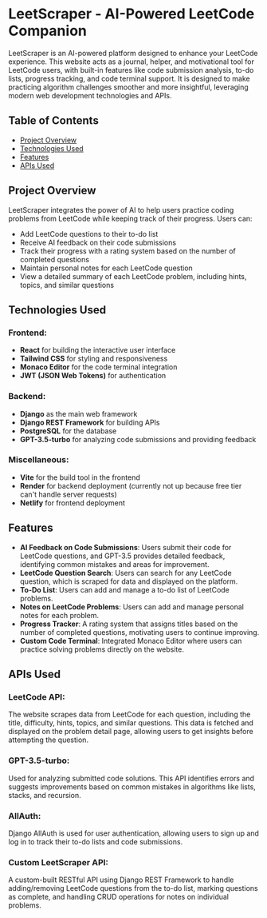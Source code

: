 # LeetScraper - AI-Powered LeetCode Companion

LeetScraper is an AI-powered platform designed to enhance your LeetCode experience. This website acts as a journal, helper, and motivational tool for LeetCode users, with built-in features like code submission analysis, to-do lists, progress tracking, and code terminal support. It is designed to make practicing algorithm challenges smoother and more insightful, leveraging modern web development technologies and APIs.

## Table of Contents
- [Project Overview](#project-overview)
- [Technologies Used](#technologies-used)
- [Features](#features)
- [APIs Used](#apis-used)

## Project Overview
LeetScraper integrates the power of AI to help users practice coding problems from LeetCode while keeping track of their progress. Users can:
- Add LeetCode questions to their to-do list
- Receive AI feedback on their code submissions
- Track their progress with a rating system based on the number of completed questions
- Maintain personal notes for each LeetCode question
- View a detailed summary of each LeetCode problem, including hints, topics, and similar questions

## Technologies Used

### Frontend:
- **React** for building the interactive user interface
- **Tailwind CSS** for styling and responsiveness
- **Monaco Editor** for the code terminal integration
- **JWT (JSON Web Tokens)** for authentication

### Backend:
- **Django** as the main web framework
- **Django REST Framework** for building APIs
- **PostgreSQL** for the database
- **GPT-3.5-turbo** for analyzing code submissions and providing feedback

### Miscellaneous:
- **Vite** for the build tool in the frontend
- **Render** for backend deployment (currently not up because free tier can't handle server requests)
- **Netlify** for frontend deployment

## Features
- **AI Feedback on Code Submissions**: Users submit their code for LeetCode questions, and GPT-3.5 provides detailed feedback, identifying common mistakes and areas for improvement.
- **LeetCode Question Search**: Users can search for any LeetCode question, which is scraped for data and displayed on the platform.
- **To-Do List**: Users can add and manage a to-do list of LeetCode problems.
- **Notes on LeetCode Problems**: Users can add and manage personal notes for each problem.
- **Progress Tracker**: A rating system that assigns titles based on the number of completed questions, motivating users to continue improving.
- **Custom Code Terminal**: Integrated Monaco Editor where users can practice solving problems directly on the website.

## APIs Used

### LeetCode API:
The website scrapes data from LeetCode for each question, including the title, difficulty, hints, topics, and similar questions. This data is fetched and displayed on the problem detail page, allowing users to get insights before attempting the question.

### GPT-3.5-turbo:
Used for analyzing submitted code solutions. This API identifies errors and suggests improvements based on common mistakes in algorithms like lists, stacks, and recursion.

### AllAuth:
Django AllAuth is used for user authentication, allowing users to sign up and log in to track their to-do lists and code submissions.

### Custom LeetScraper API:
A custom-built RESTful API using Django REST Framework to handle adding/removing LeetCode questions from the to-do list, marking questions as complete, and handling CRUD operations for notes on individual problems.
